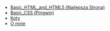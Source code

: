 * [Basic_HTML_and_HTML5 (Najlepsza Strona)](Rezultat1.html)
* [Basic_CSS (Pingwin)](Rezultat2.html)
* [Koty](Koty.html)
* [O mnie](Omnie.html)
